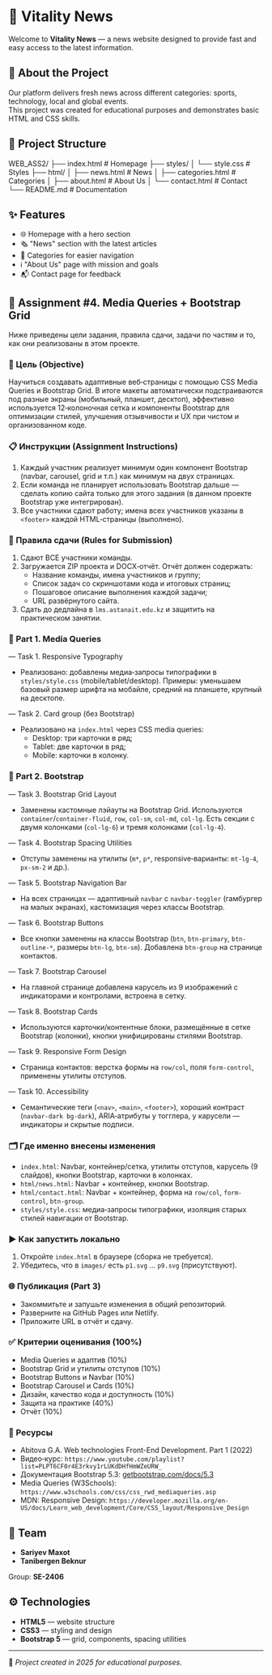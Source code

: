 # 📰 Vitality News  

Welcome to **Vitality News** — a news website designed to provide fast and easy access to the latest information.  

## 🚀 About the Project
Our platform delivers fresh news across different categories: sports, technology, local and global events.  
This project was created for educational purposes and demonstrates basic HTML and CSS skills.  

## 📂 Project Structure
WEB_ASS2/
├── index.html # Homepage
├── styles/
│ └── style.css # Styles
├── html/
│ ├── news.html # News
│ ├── categories.html # Categories
│ ├── about.html # About Us
│ └── contact.html # Contact
└── README.md # Documentation

## ✨ Features
- 🌐 Homepage with a hero section  
- 🗞️ "News" section with the latest articles  
- 📑 Categories for easier navigation  
- ℹ️ "About Us" page with mission and goals  
- 📬 Contact page for feedback  

## 📱 Assignment #4. Media Queries + Bootstrap Grid

Ниже приведены цели задания, правила сдачи, задачи по частям и то, как они реализованы в этом проекте.

### 🎯 Цель (Objective)
Научиться создавать адаптивные веб‑страницы с помощью CSS Media Queries и Bootstrap Grid. В итоге макеты автоматически подстраиваются под разные экраны (мобильный, планшет, десктоп), эффективно используется 12‑колоночная сетка и компоненты Bootstrap для оптимизации стилей, улучшения отзывчивости и UX при чистом и организованном коде.

### 📋 Инструкции (Assignment Instructions)
1. Каждый участник реализует минимум один компонент Bootstrap (navbar, carousel, grid и т.п.) как минимум на двух страницах.
2. Если команда не планирует использовать Bootstrap дальше — сделать копию сайта только для этого задания (в данном проекте Bootstrap уже интегрирован).
3. Все участники сдают работу; имена всех участников указаны в `<footer>` каждой HTML‑страницы (выполнено).

### 📨 Правила сдачи (Rules for Submission)
1. Сдают ВСЕ участники команды.
2. Загружается ZIP проекта и DOCX‑отчёт. Отчёт должен содержать:
   - Название команды, имена участников и группу;
   - Список задач со скриншотами кода и итоговых страниц;
   - Пошаговое описание выполнения каждой задачи;
   - URL развёрнутого сайта.
3. Сдать до дедлайна в `lms.astanait.edu.kz` и защитить на практическом занятии.

### 🧩 Part 1. Media Queries
— Task 1. Responsive Typography
- Реализовано: добавлены медиа‑запросы типографики в `styles/style.css` (mobile/tablet/desktop). Примеры: уменьшаем базовый размер шрифта на мобайле, средний на планшете, крупный на десктопе.

— Task 2. Card group (без Bootstrap)
- Реализовано на `index.html` через CSS media queries:
  - Desktop: три карточки в ряд;
  - Tablet: две карточки в ряд;
  - Mobile: карточки в колонку.

### 🧱 Part 2. Bootstrap
— Task 3. Bootstrap Grid Layout
- Заменены кастомные лэйауты на Bootstrap Grid. Используются `container`/`container-fluid`, `row`, `col-sm`, `col-md`, `col-lg`. Есть секции с двумя колонками (`col-lg-6`) и тремя колонками (`col-lg-4`).

— Task 4. Bootstrap Spacing Utilities
- Отступы заменены на утилиты (`m*`, `p*`, responsive‑варианты: `mt-lg-4`, `px-sm-2` и др.).

— Task 5. Bootstrap Navigation Bar
- На всех страницах — адаптивный `navbar` с `navbar-toggler` (гамбургер на малых экранах), кастомизация через классы Bootstrap.

— Task 6. Bootstrap Buttons
- Все кнопки заменены на классы Bootstrap (`btn`, `btn-primary`, `btn-outline-*`, размеры `btn-lg`, `btn-sm`). Добавлена `btn-group` на странице контактов.

— Task 7. Bootstrap Carousel
- На главной странице добавлена карусель из 9 изображений с индикаторами и контролами, встроена в сетку.

— Task 8. Bootstrap Cards
- Используются карточки/контентные блоки, размещённые в сетке Bootstrap (колонки), кнопки унифицированы стилями Bootstrap.

— Task 9. Responsive Form Design
- Страница контактов: верстка формы на `row/col`, поля `form-control`, применены утилиты отступов.

— Task 10. Accessibility
- Семантические теги (`<nav>`, `<main>`, `<footer>`), хороший контраст (`navbar-dark bg-dark`), ARIA‑атрибуты у тогглера, у карусели — индикаторы и скрытые подписи.

### 🗂 Где именно внесены изменения
- `index.html`: Navbar, контейнер/сетка, утилиты отступов, карусель (9 слайдов), кнопки Bootstrap, карточки в колонках.
- `html/news.html`: Navbar + контейнер, кнопки Bootstrap.
- `html/contact.html`: Navbar + контейнер, форма на `row/col`, `form-control`, `btn-group`.
- `styles/style.css`: медиа‑запросы типографики, изоляция старых стилей навигации от Bootstrap.

### ▶️ Как запустить локально
1. Откройте `index.html` в браузере (сборка не требуется).
2. Убедитесь, что в `images/` есть `p1.svg` … `p9.svg` (присутствуют).

### 🌐 Публикация (Part 3)
- Закоммитьте и запушьте изменения в общий репозиторий.
- Разверните на GitHub Pages или Netlify.
- Приложите URL в отчёт и сдачу.

### ✅ Критерии оценивания (100%)
- Media Queries и адаптив (10%)
- Bootstrap Grid и утилиты отступов (10%)
- Bootstrap Buttons и Navbar (10%)
- Bootstrap Carousel и Cards (10%)
- Дизайн, качество кода и доступность (10%)
- Защита на практике (40%)
- Отчёт (10%)

### 🔗 Ресурсы
- Abitova G.A. Web technologies Front-End Development. Part 1 (2022)
- Видео‑курс: `https://www.youtube.com/playlist?list=PLPT6CF0r4E3rkvy1rLUKdDHfHmWZeURW_`
- Документация Bootstrap 5.3: [getbootstrap.com/docs/5.3](https://getbootstrap.com/docs/5.3/getting-started/introduction)
- Media Queries (W3Schools): `https://www.w3schools.com/css/css_rwd_mediaqueries.asp`
- MDN: Responsive Design: `https://developer.mozilla.org/en-US/docs/Learn_web_development/Core/CSS_layout/Responsive_Design`

## 👥 Team
- **Sariyev Maxot**  
- **Tanibergen Beknur**  

Group: **SE-2406**  

## ⚙️ Technologies
- **HTML5** — website structure  
- **CSS3** — styling and design  
- **Bootstrap 5** — grid, components, spacing utilities  


---

📌 *Project created in 2025 for educational purposes.*  
